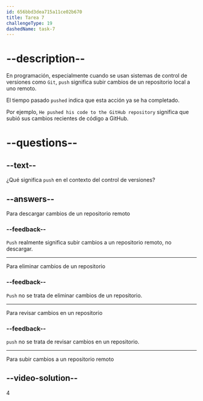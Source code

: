 ```yaml
---
id: 656bbd3dea715a11ce02b670
title: Tarea 7
challengeType: 19
dashedName: task-7
---
```


# --description--

En programación, especialmente cuando se usan sistemas de control de versiones como `Git`, `push` significa subir cambios de un repositorio local a uno remoto.

El tiempo pasado `pushed` indica que esta acción ya se ha completado.

Por ejemplo, `He pushed his code to the GitHub repository` significa que subió sus cambios recientes de código a GitHub.

# --questions--

## --text--

¿Qué significa `push` en el contexto del control de versiones?

## --answers--

Para descargar cambios de un repositorio remoto

### --feedback--

`Push` realmente significa subir cambios a un repositorio remoto, no descargar.

---

Para eliminar cambios de un repositorio

### --feedback--

`Push` no se trata de eliminar cambios de un repositorio.

---

Para revisar cambios en un repositorio

### --feedback--

`push` no se trata de revisar cambios en un repositorio.

---

Para subir cambios a un repositorio remoto

## --video-solution--

4
